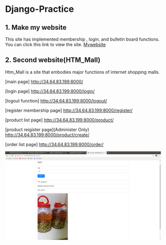 # Django-Practice

## 1. Make my website

This site has implemented membership , login, and bulletin board functions.
You can click this link to view the site. [Mywebsite](https://xoghsms.pythonanywhere.com)

## 2. Second website(HTM_Mall)

Htm_Mall is a site that embodies major functions of internet shopping malls.

[main page]
http://34.64.83.199:8000/


[login page]
http://34.64.83.199:8000/login/


[logout function]
http://34.64.83.199:8000/logout/


[register membership page]
http://34.64.83.199:8000/register/


[product list page]
http://34.64.83.199:8000/product/


[product reigister page](Administer Only)
http://34.64.83.199:8000/product/create/


[order list page]
http://34.64.83.199:8000/order/

![product](./product.png)
